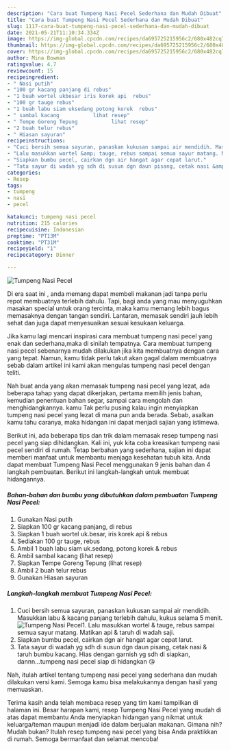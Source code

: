 ```yaml
---
description: "Cara buat Tumpeng Nasi Pecel Sederhana dan Mudah Dibuat"
title: "Cara buat Tumpeng Nasi Pecel Sederhana dan Mudah Dibuat"
slug: 1117-cara-buat-tumpeng-nasi-pecel-sederhana-dan-mudah-dibuat
date: 2021-05-21T11:10:34.334Z
image: https://img-global.cpcdn.com/recipes/da695725215956c2/680x482cq70/tumpeng-nasi-pecel-foto-resep-utama.jpg
thumbnail: https://img-global.cpcdn.com/recipes/da695725215956c2/680x482cq70/tumpeng-nasi-pecel-foto-resep-utama.jpg
cover: https://img-global.cpcdn.com/recipes/da695725215956c2/680x482cq70/tumpeng-nasi-pecel-foto-resep-utama.jpg
author: Mina Bowman
ratingvalue: 4.7
reviewcount: 15
recipeingredient:
- " Nasi putih"
- "100 gr kacang panjang di rebus"
- "1 buah wortel ukbesar iris korek api  rebus"
- "100 gr tauge rebus"
- "1 buah labu siam uksedang potong korek  rebus"
- " sambal kacang           lihat resep"
- " Tempe Goreng Tepung           lihat resep"
- "2 buah telur rebus"
- " Hiasan sayuran"
recipeinstructions:
- "Cuci bersih semua sayuran, panaskan kukusan sampai air mendidih. Masukkan labu &amp; kacang panjang terlebih dahulu, kukus selama 5 menit."
- "Lalu masukkan wortel &amp; tauge, rebus sampai semua sayur matang. Matikan api &amp; taruh di wadah saji."
- "Siapkan bumbu pecel, cairkan dgn air hangat agar cepat larut."
- "Tata sayur di wadah yg sdh di susun dgn daun pisang, cetak nasi &amp; taruh bumbu kacang. Hias dengan garnish yg sdh di siapkan, dannn...tumpeng nasi pecel siap di hidangkan 😘"
categories:
- Resep
tags:
- tumpeng
- nasi
- pecel

katakunci: tumpeng nasi pecel 
nutrition: 215 calories
recipecuisine: Indonesian
preptime: "PT13M"
cooktime: "PT31M"
recipeyield: "1"
recipecategory: Dinner

---
```



![Tumpeng Nasi Pecel](https://img-global.cpcdn.com/recipes/da695725215956c2/680x482cq70/tumpeng-nasi-pecel-foto-resep-utama.jpg)

Di era  saat ini , anda memang dapat membeli makanan jadi tanpa perlu repot membuatnya terlebih dahulu. Tapi, bagi anda yang mau menyuguhkan masakan special untuk orang tercinta, maka kamu memang lebih bagus memasaknya dengan tangan sendiri. Lantaran, memasak sendiri jauh lebih sehat dan juga dapat menyesuaikan sesuai kesukaan keluarga.

Jika kamu lagi mencari inspirasi cara membuat tumpeng nasi pecel yang enak dan sederhana,maka di sinilah tempatnya. Cara membuat tumpeng nasi pecel  sebenarnya mudah dilakukan jika kita membuatnya dengan cara yang tepat. Namun, kamu tidak perlu takut akan gagal dalam membuatnya 
sebab dalam artikel ini kami akan mengulas tumpeng nasi pecel dengan teliti.  



Nah buat anda yang akan memasak tumpeng nasi pecel yang lezat, ada beberapa tahap yang dapat dikerjakan, pertama memilih jenis bahan, kemudian penentuan bahan segar, sampai cara mengolah dan menghidangkannya. kamu Tak perlu pusing kalau ingin menyiapkan tumpeng nasi pecel yang lezat di mana pun anda berada. Sebab, asalkan kamu  tahu caranya, maka hidangan ini dapat menjadi sajian yang istimewa.

Berikut ini, ada beberapa tips dan trik dalam memasak resep tumpeng nasi pecel yang siap dihidangkan. Kali ini, yuk kita coba kreasikan tumpeng nasi pecel sendiri di rumah. Tetap berbahan yang sederhana, sajian ini dapat memberi manfaat untuk membantu menjaga kesehatan tubuh kita. Anda dapat membuat Tumpeng Nasi Pecel menggunakan 9 jenis bahan dan 4 langkah pembuatan. Berikut ini langkah-langkah untuk membuat hidangannya.

<!--inarticleads1-->

##### Bahan-bahan dan bumbu yang dibutuhkan dalam pembuatan Tumpeng Nasi Pecel:

1. Gunakan  Nasi putih
1. Siapkan 100 gr kacang panjang, di rebus
1. Siapkan 1 buah wortel uk.besar, iris korek api &amp; rebus
1. Sediakan 100 gr tauge, rebus
1. Ambil 1 buah labu siam uk.sedang, potong korek &amp; rebus
1. Ambil  sambal kacang           (lihat resep)
1. Siapkan  Tempe Goreng Tepung           (lihat resep)
1. Ambil 2 buah telur rebus
1. Gunakan  Hiasan sayuran




<!--inarticleads2-->

##### Langkah-langkah membuat Tumpeng Nasi Pecel:

1. Cuci bersih semua sayuran, panaskan kukusan sampai air mendidih. Masukkan labu &amp; kacang panjang terlebih dahulu, kukus selama 5 menit.
<img src="https://img-global.cpcdn.com/steps/f2f3762f7b706f9f/160x128cq70/tumpeng-nasi-pecel-langkah-memasak-1-foto.jpg" alt="Tumpeng Nasi Pecel">1. Lalu masukkan wortel &amp; tauge, rebus sampai semua sayur matang. Matikan api &amp; taruh di wadah saji.
1. Siapkan bumbu pecel, cairkan dgn air hangat agar cepat larut.
1. Tata sayur di wadah yg sdh di susun dgn daun pisang, cetak nasi &amp; taruh bumbu kacang. Hias dengan garnish yg sdh di siapkan, dannn...tumpeng nasi pecel siap di hidangkan 😘




Nah, itulah artikel tentang  tumpeng nasi pecel  yang sederhana dan mudah dilakukan versi kami. Semoga kamu bisa melakukannya dengan hasil yang memuaskan. 

Terima kasih anda telah membaca resep yang tim kami tampilkan di halaman ini. Besar harapan kami, resep  Tumpeng Nasi Pecel yang mudah di atas dapat membantu Anda menyiapkan hidangan yang nikmat untuk keluarga/teman maupun menjadi ide dalam berjualan makanan. Gimana nih? Mudah bukan? Itulah resep tumpeng nasi pecel yang bisa Anda praktikkan di rumah. Semoga bermanfaat dan selamat mencoba!


